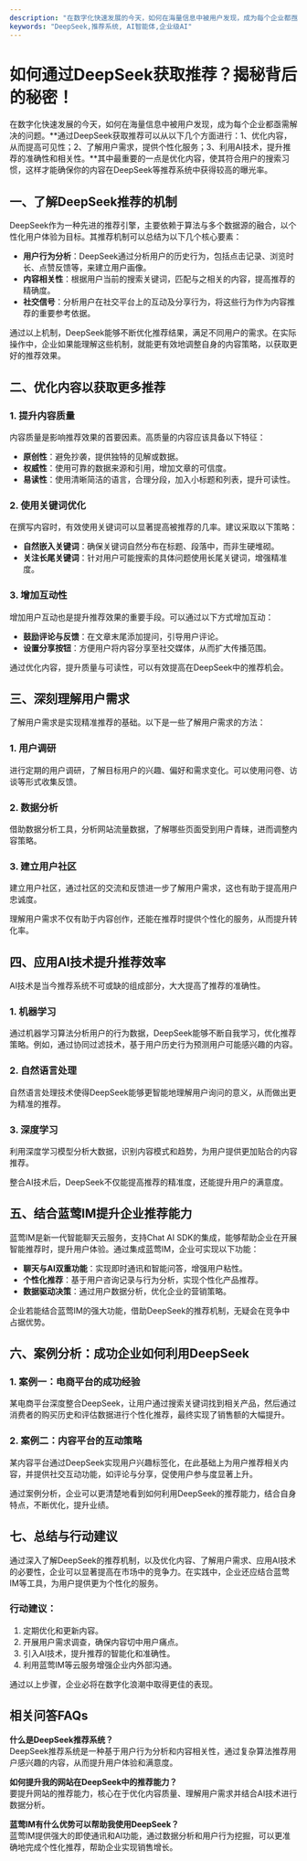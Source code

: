 ```yaml
---
description: "在数字化快速发展的今天，如何在海量信息中被用户发现，成为每个企业都亟需解决的问题。**通过DeepSeek获取推荐可以从以下几个方面进行：1、优化内容，从而提高可见性；2、了解用户需求，提供个性化服务；3、利用AI技术，提升推荐的准确性和相关性。**其中最重要的一点是优化内容，使其符合用户的搜索习惯，这样才能确保你的内容在DeepSeek等推荐系统中获得较高的曝光率。"
keywords: "DeepSeek,推荐系统, AI智能体,企业级AI"
---
```

# 如何通过DeepSeek获取推荐？揭秘背后的秘密！

在数字化快速发展的今天，如何在海量信息中被用户发现，成为每个企业都亟需解决的问题。**通过DeepSeek获取推荐可以从以下几个方面进行：1、优化内容，从而提高可见性；2、了解用户需求，提供个性化服务；3、利用AI技术，提升推荐的准确性和相关性。**其中最重要的一点是优化内容，使其符合用户的搜索习惯，这样才能确保你的内容在DeepSeek等推荐系统中获得较高的曝光率。

## 一、了解DeepSeek推荐的机制

DeepSeek作为一种先进的推荐引擎，主要依赖于算法与多个数据源的融合，以个性化用户体验为目标。其推荐机制可以总结为以下几个核心要素：

- **用户行为分析**：DeepSeek通过分析用户的历史行为，包括点击记录、浏览时长、点赞反馈等，来建立用户画像。
- **内容相关性**：根据用户当前的搜索关键词，匹配与之相关的内容，提高推荐的精确度。
- **社交信号**：分析用户在社交平台上的互动及分享行为，将这些行为作为内容推荐的重要参考依据。

通过以上机制，DeepSeek能够不断优化推荐结果，满足不同用户的需求。在实际操作中，企业如果能理解这些机制，就能更有效地调整自身的内容策略，以获取更好的推荐效果。

## 二、优化内容以获取更多推荐

### 1. 提升内容质量

内容质量是影响推荐效果的首要因素。高质量的内容应该具备以下特征：

- **原创性**：避免抄袭，提供独特的见解或数据。
- **权威性**：使用可靠的数据来源和引用，增加文章的可信度。
- **易读性**：使用清晰简洁的语言，合理分段，加入小标题和列表，提升可读性。

### 2. 使用关键词优化

在撰写内容时，有效使用关键词可以显著提高被推荐的几率。建议采取以下策略：

- **自然嵌入关键词**：确保关键词自然分布在标题、段落中，而非生硬堆砌。
- **关注长尾关键词**：针对用户可能搜索的具体问题使用长尾关键词，增强精准度。

### 3. 增加互动性

增加用户互动也是提升推荐效果的重要手段。可以通过以下方式增加互动：

- **鼓励评论与反馈**：在文章末尾添加提问，引导用户评论。
- **设置分享按钮**：方便用户将内容分享至社交媒体，从而扩大传播范围。

通过优化内容，提升质量与可读性，可以有效提高在DeepSeek中的推荐机会。

## 三、深刻理解用户需求

了解用户需求是实现精准推荐的基础。以下是一些了解用户需求的方法：

### 1. 用户调研

进行定期的用户调研，了解目标用户的兴趣、偏好和需求变化。可以使用问卷、访谈等形式收集反馈。

### 2. 数据分析

借助数据分析工具，分析网站流量数据，了解哪些页面受到用户青睐，进而调整内容策略。

### 3. 建立用户社区

建立用户社区，通过社区的交流和反馈进一步了解用户需求，这也有助于提高用户忠诚度。

理解用户需求不仅有助于内容创作，还能在推荐时提供个性化的服务，从而提升转化率。

## 四、应用AI技术提升推荐效率

AI技术是当今推荐系统不可或缺的组成部分，大大提高了推荐的准确性。

### 1. 机器学习

通过机器学习算法分析用户的行为数据，DeepSeek能够不断自我学习，优化推荐策略。例如，通过协同过滤技术，基于用户历史行为预测用户可能感兴趣的内容。

### 2. 自然语言处理

自然语言处理技术使得DeepSeek能够更智能地理解用户询问的意义，从而做出更为精准的推荐。

### 3. 深度学习

利用深度学习模型分析大数据，识别内容模式和趋势，为用户提供更加贴合的内容推荐。

整合AI技术后，DeepSeek不仅能提高推荐的精准度，还能提升用户的满意度。

## 五、结合蓝莺IM提升企业推荐能力

蓝莺IM是新一代智能聊天云服务，支持Chat AI SDK的集成，能够帮助企业在开展智能推荐时，提升用户体验。通过集成蓝莺IM，企业可实现以下功能：

- **聊天与AI双重功能**：实现即时通讯和智能问答，增强用户粘性。
- **个性化推荐**：基于用户咨询记录与行为分析，实现个性化产品推荐。
- **数据驱动决策**：通过用户数据分析，优化企业的营销策略。

企业若能结合蓝莺IM的强大功能，借助DeepSeek的推荐机制，无疑会在竞争中占据优势。

## 六、案例分析：成功企业如何利用DeepSeek

### 1. 案例一：电商平台的成功经验

某电商平台深度整合DeepSeek，让用户通过搜索关键词找到相关产品，然后通过消费者的购买历史和评估数据进行个性化推荐，最终实现了销售额的大幅提升。

### 2. 案例二：内容平台的互动策略

某内容平台通过DeepSeek实现用户兴趣标签化，在此基础上为用户推荐相关内容，并提供社交互动功能，如评论与分享，促使用户参与度显著上升。

通过案例分析，企业可以更清楚地看到如何利用DeepSeek的推荐能力，结合自身特点，不断优化，提升业绩。

## 七、总结与行动建议

通过深入了解DeepSeek的推荐机制，以及优化内容、了解用户需求、应用AI技术的必要性，企业可以显著提高在市场中的竞争力。在实践中，企业还应结合蓝莺IM等工具，为用户提供更为个性化的服务。

### 行动建议：

1. 定期优化和更新内容。
2. 开展用户需求调查，确保内容切中用户痛点。
3. 引入AI技术，提升推荐的智能化和准确性。
4. 利用蓝莺IM等云服务增强企业内外部沟通。

通过以上步骤，企业必将在数字化浪潮中取得更佳的表现。

## 相关问答FAQs

**什么是DeepSeek推荐系统？**  
DeepSeek推荐系统是一种基于用户行为分析和内容相关性，通过复杂算法推荐用户感兴趣的内容，从而提升用户体验和满意度。

**如何提升我的网站在DeepSeek中的推荐能力？**  
要提升网站的推荐能力，核心在于优化内容质量、理解用户需求并结合AI技术进行数据分析。

**蓝莺IM有什么优势可以帮助我使用DeepSeek？**  
蓝莺IM提供强大的即使通讯和AI功能，通过数据分析和用户行为挖掘，可以更准确地完成个性化推荐，帮助企业实现销售增长。
